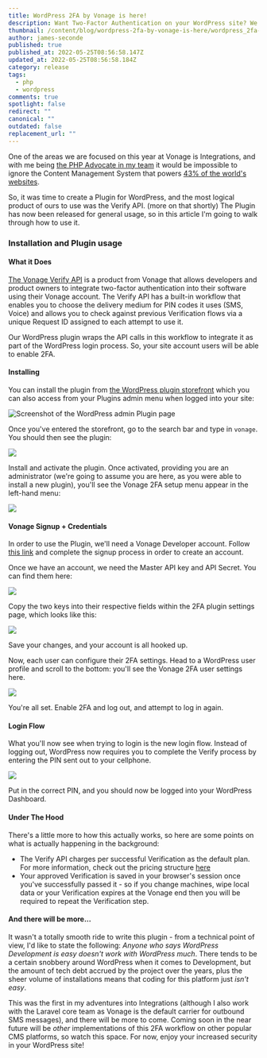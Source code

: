 ```yaml
---
title: WordPress 2FA by Vonage is here!
description: Want Two-Factor Authentication on your WordPress site? We've got you covered!
thumbnail: /content/blog/wordpress-2fa-by-vonage-is-here/wordpress_2fa-vonage.jpg
author: james-seconde
published: true
published_at: 2022-05-25T08:56:58.147Z
updated_at: 2022-05-25T08:56:58.184Z
category: release
tags:
  - php
  - wordpress
comments: true
spotlight: false
redirect: ""
canonical: ""
outdated: false
replacement_url: ""
---
```

One of the areas we are focused on this year at Vonage is Integrations, and with me being [the PHP Advocate in my team](https://developer.vonage.com/blog/21/10/11/james-seconde-joins-the-developer-relations-team) it would be impossible to ignore the Content Management System that powers [43% of the world's websites](https://kinsta.com/wordpress-market-share/).

So, it was time to create a Plugin for WordPress, and the most logical product of ours to use was the Verify API. (more on that shortly) The Plugin has now been released for general usage, so in this article I'm going to walk through how to use it.

### Installation and Plugin usage

#### What it Does

[The Vonage Verify API](https://developer.vonage.com/verify/overview) is a product from Vonage that allows developers and product owners to integrate two-factor authentication into their software using their Vonage account. The Verify API has a built-in workflow that enables you to choose the delivery medium for PIN codes it uses (SMS, Voice) and allows you to check against previous Verification flows via a unique Request ID assigned to each attempt to use it.

Our WordPress plugin wraps the API calls in this workflow to integrate it as part of the WordPress login process. So, your site account users will be able to enable 2FA.

#### Installing

You can install the plugin from [the WordPress plugin storefront](https://en-gb.wordpress.org/plugins/) which you can also access from your Plugins admin menu when logged into your site:

![Screenshot of the WordPress admin Plugin page](/content/blog/wordpress-2fa-by-vonage-is-here/screenshot-2022-05-24-at-13.39.48-1.png)

Once you've entered the storefront, go to the search bar and type in `vonage`. You should then see the plugin:

![](/content/blog/wordpress-2fa-by-vonage-is-here/screenshot-2022-05-24-at-13.41.54.png)

Install and activate the plugin. Once activated, providing you are an administrator (we're going to assume you are here, as you were able to install a new plugin), you'll see the Vonage 2FA setup menu appear in the left-hand menu:

![](/content/blog/wordpress-2fa-by-vonage-is-here/screenshot-2022-05-24-at-13.43.25-1.png)

#### Vonage Signup + Credentials

In order to use the Plugin, we'll need a Vonage Developer account. Follow [this link](https://dashboard.nexmo.com/sign-up) and complete the signup process in order to create an account.

Once we have an account, we need the Master API key and API Secret. You can find them here:

![](/content/blog/wordpress-2fa-by-vonage-is-here/screenshot-2022-05-24-at-13.47.13.png)

Copy the two keys into their respective fields within the 2FA plugin settings page, which looks like this:

![](/content/blog/wordpress-2fa-by-vonage-is-here/screenshot-2022-05-24-at-13.51.59.png)

Save your changes, and your account is all hooked up.

Now, each user can configure their 2FA settings. Head to a WordPress user profile and scroll to the bottom: you'll see the Vonage 2FA user settings here.

![](/content/blog/wordpress-2fa-by-vonage-is-here/screenshot-2022-05-24-at-13.57.48.png)

You're all set. Enable 2FA and log out, and attempt to log in again.

#### Login Flow

What you'll now see when trying to login is the new login flow. Instead of logging out, WordPress now requires you to complete the Verify process by entering the PIN sent out to your cellphone.

![](/content/blog/wordpress-2fa-by-vonage-is-here/screenshot-2022-05-25-at-08.41.41.png)

Put in the correct PIN, and you should now be logged into your WordPress Dashboard.

#### Under The Hood

There's a little more to how this actually works, so here are some points on what is actually happening in the background:

* The Verify API charges per successful Verification as the default plan. For more information, check out the pricing structure [here](https://www.vonage.com/communications-apis/verify/pricing/)
* Your approved Verification is saved in your browser's session once you've successfully passed it - so if you change machines, wipe local data or your Verification expires at the Vonage end then you will be required to repeat the Verification step.

#### And there will be more...

It wasn't a totally smooth ride to write this plugin - from a technical point of view, I'd like to state the following: *Anyone who says WordPress Development is easy doesn't work with WordPress much*. There tends to be a certain snobbery around WordPress when it comes to Development, but the amount of tech debt accrued by the project over the years, plus the sheer volume of installations means that coding for this platform just *isn't easy*.

This was the first in my adventures into Integrations (although I also work with the Laravel core team as Vonage is the default carrier for outbound SMS messages), and there will be more to come. Coming soon in the near future will be *other* implementations of this 2FA workflow on other popular CMS platforms, so watch this space. For now, enjoy your increased security in your WordPress site!